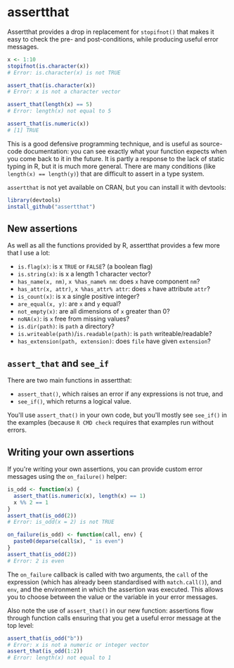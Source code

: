 # assertthat

Assertthat provides a drop in replacement for `stopifnot()` that makes it easy to check the pre- and post-conditions, while producing useful error messages.  

```R
x <- 1:10
stopifnot(is.character(x))
# Error: is.character(x) is not TRUE

assert_that(is.character(x))
# Error: x is not a character vector

assert_that(length(x) == 5)
# Error: length(x) not equal to 5

assert_that(is.numeric(x))
# [1] TRUE
```

This is a good defensive programming technique, and is useful as source-code documentation: you can see exactly what your function expects when you come back to it in the future.  It is partly a response to the lack of static typing in R, but it is much more general. There are many conditions (like `length(x) == length(y)`) that are difficult to assert in a type system.

`assertthat` is not yet available on CRAN, but you can install it with devtools:

```R
library(devtools)
install_github("assertthat")
```

## New assertions

As well as all the functions provided by R, assertthat provides a few more that I use a lot:

* `is.flag(x)`: is x `TRUE` or `FALSE`? (a boolean flag)
* `is.string(x)`: is x a length 1 character vector?
* `has_name(x, nm)`, `x %has_name% nm`: does `x` have component `nm`?
* `has_attr(x, attr)`, `x %has_attr% attr`: does `x` have attribute `attr`?
* `is_count(x)`: is x a single positive integer?
* `are_equal(x, y)`: are `x` and `y` equal?
* `not_empty(x)`: are all dimensions of `x` greater than 0?
* `noNA(x)`: is `x` free from missing values?
* `is.dir(path)`: is `path` a directory?
* `is.writeable(path)`/`is.readable(path)`: is `path` writeable/readable?
* `has_extension(path, extension)`: does `file` have given `extension`?

## `assert_that` and `see_if`

There are two main functions in assertthat: 

* `assert_that()`, which raises an error if any expressions is not true, and 
* `see_if()`, which returns a logical value.

You'll use `assert_that()` in your own code, but you'll mostly see `see_if()` in the examples (because `R CMD check` requires that examples run without errors.

## Writing your own assertions

If you're writing your own assertions, you can provide custom error messages using the `on_failure()` helper:

```R
is_odd <- function(x) {
  assert_that(is.numeric(x), length(x) == 1)
  x %% 2 == 1
}
assert_that(is_odd(2))
# Error: is_odd(x = 2) is not TRUE

on_failure(is_odd) <- function(call, env) {
  paste0(deparse(call$x), " is even")
}
assert_that(is_odd(2))
# Error: 2 is even
```

The `on_failure` callback is called with two arguments, the `call` of the expression (which has already been standardised with `match.call()`), and `env`, and the environment in which the assertion was executed. This allows you to choose between the value or the variable in your error messages.

Also note the use of `assert_that()` in our new function: assertions flow through function calls ensuring that you get a useful error message at the top level:

```R
assert_that(is_odd("b"))
# Error: x is not a numeric or integer vector
assert_that(is_odd(1:2))
# Error: length(x) not equal to 1
```
